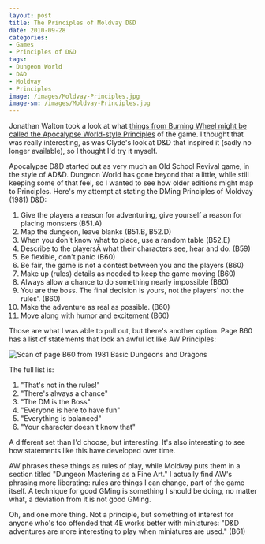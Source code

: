 ```yaml
---
layout: post
title: The Principles of Moldvay D&D
date: 2010-09-28
categories:
- Games
- Principles of D&D
tags:
- Dungeon World
- D&D
- Moldvay
- Principles
image: /images/Moldvay-Principles.jpg
image-sm: /images/Moldvay-Principles.jpg
---
```

Jonathan Walton took a look at what [things from Burning Wheel might be called the Apocalypse World-style Principles](https://corvidsun.wordpress.com/2010/09/14/the-way-this-wheel-burns/) of the game. I thought that was really interesting, as was Clyde's look at D&D that inspired it (sadly no longer available), so I thought I'd try it myself.

Apocalypse D&D started out as very much an Old School Revival game, in the style of AD&D. Dungeon World has gone beyond that a little, while still keeping some of that feel, so I wanted to see how older editions might map to Principles. Here's my attempt at stating the DMing Principles of Moldvay (1981) D&D:

1. Give the players a reason for adventuring, give yourself a reason for placing monsters (B51.A)
2. Map the dungeon, leave blanks (B51.B, B52.D)
3. When you don't know what to place, use a random table (B52.E)
4. Describe to the players&Acirc;&nbsp;what their characters see, hear and do. (B59)
5. Be flexible, don't panic (B60)
6. Be fair, the game is not a contest between you and the players (B60)
7. Make up (rules) details as needed to keep the game moving (B60)
8. Always allow a chance to do something nearly impossible (B60)
9. You are the boss. The final decision is yours, not the players' not the rules'. (B60)
10. Make the adventure as real as possible. (B60)
11. Move along with humor and excitement (B60)

Those are what I was able to pull out, but there's another option. Page B60 has a list of statements that look an awful lot like AW Principles:

![Scan of page B60 from 1981 Basic Dungeons and Dragons](/images/Moldvay-Principles.jpg)

The full list is:

1. "That's not in the rules!"
2. "There's always a chance"
3. "The DM is the Boss"
4. "Everyone is here to have fun"
5. "Everything is balanced"
6. "Your character doesn't know that"

A different set than I'd choose, but interesting. It's also interesting to see how statements like this have developed over time.

AW phrases these things as rules of play, while Moldvay puts them in a section titled "Dungeon Mastering as a Fine Art." I actually find AW's phrasing more liberating: rules are things I can change, part of the game itself. A technique for good GMing is something I should be doing, no matter what, a deviation from it is not good GMing.

Oh, and one more thing. Not a principle, but something of interest for anyone who's too offended that 4E works better with miniatures: "D&amp;D adventures are more interesting to play when miniatures are used." (B61)
